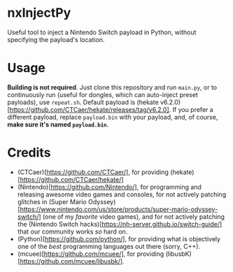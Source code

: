 # nxInjectPy
Useful tool to inject a Nintendo Switch payload in Python, without specifying the payload's location.

# Usage
**Building is not required**. Just clone this repository and run `main.py`, or to continuously run (useful for dongles, which can auto-inject preset payloads), use `repeat.sh`. Default payload is (hekate v6.2.0)[https://github.com/CTCaer/hekate/releases/tag/v6.2.0]. If you prefer a different payload, replace `payload.bin` with your payload, and, of course, **make sure it's named `payload.bin`**.

# Credits
- (CTCaer)[https://github.com/CTCaer/], for providing (hekate)[https://github.com/CTCaer/hekate/]
- (Nintendo)[https://github.com/Nintendo/], for programming and releasing awesome video games and consoles, for not actively patching glitches in (Super Mario Odyssey)[https://www.nintendo.com/us/store/products/super-mario-odyssey-switch/] (one of my *favorite* video games), and for not actively patching the (Nintendo Switch hacks)[https://nh-server.github.io/switch-guide/] that our community works *so* hard on.
- (Python)[https://github.com/python/], for providing what is objectively one of the *best* programming languages out there (sorry, C++).
- (mcuee)[https://github.com/mcuee/], for providing (libusbK)[https://github.com/mcuee/libusbk/].
